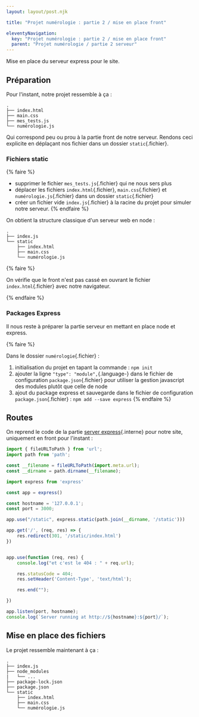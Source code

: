 ```yaml
---
layout: layout/post.njk

title: "Projet numérologie : partie 2 / mise en place front"

eleventyNavigation:
  key: "Projet numérologie : partie 2 / mise en place front"
  parent: "Projet numérologie / partie 2 serveur"
---
```


<!-- début résumé -->

Mise en place du serveur express pour le site.

<!-- fin résumé -->

## Préparation

Pour l'instant, notre projet ressemble à ça :

```
.
├── index.html
├── main.css
├── mes_tests.js
└── numérologie.js
```

Qui correspond peu ou prou à la partie front de notre serveur. Rendons ceci explicite en déplaçant nos fichier dans un dossier `static`{.fichier}.

### Fichiers static

{% faire %}

* supprimer le fichier `mes_tests.js`{.fichier} qui ne nous sers plus
* déplacer les fichiers `index.html`{.fichier}, `main.css`{.fichier} et `numérologie.js`{.fichier} dans un dossier `static`{.fichier}
* créer un fichier vide `index.js`{.fichier} à la racine du projet pour simuler notre serveur.
{% endfaire %}

On obtient la structure classique d'un serveur web en node :

```text
.
├── index.js
└── static
    ├── index.html
    ├── main.css
    └── numérologie.js
```

{% faire %}

On vérifie que le front n'est pas cassé en ouvrant le fichier `index.html`{.fichier} avec notre navigateur.

{% endfaire %}

### Packages Express

Il nous reste à préparer la partie serveur en mettant en place node et express.

{% faire %}

Dans le dossier `numérologie`{.fichier} :

1. initialisation du projet en tapant la commande : `npm init`
2. ajouter la ligne `"type": "module",`{.language-} dans le fichier de configuration `package.json`{.fichier} pour utiliser la gestion javascript des modules plutôt que celle de node
3. ajout du package express et sauvegarde dans le fichier de configuration `package.json`{.fichier} : `npm add --save express`
{% endfaire %}

## Routes

On reprend le code de la partie [server express](../../serveur-web/express){.interne} pour notre site, uniquement en front pour l'instant :

```javascript
import { fileURLToPath } from 'url';
import path from 'path';

const __filename = fileURLToPath(import.meta.url);
const __dirname = path.dirname(__filename);

import express from 'express'

const app = express()

const hostname = '127.0.0.1';
const port = 3000;

app.use("/static", express.static(path.join(__dirname, '/static')))

app.get('/', (req, res) => {
    res.redirect(301, '/static/index.html')
})


app.use(function (req, res) {
    console.log("et c'est le 404 : " + req.url);

    res.statusCode = 404;
    res.setHeader('Content-Type', 'text/html');

    res.end("");

})

app.listen(port, hostname);
console.log(`Server running at http://${hostname}:${port}/`);

```

## Mise en place des fichiers

Le projet ressemble maintenant à ça :

```text
.
├── index.js
├── node_modules
|   └── ...
├── package-lock.json
├── package.json
└── static
    ├── index.html
    ├── main.css
    └── numérologie.js
```
